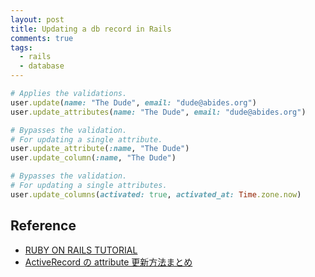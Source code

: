 ```yaml
---
layout: post
title: Updating a db record in Rails
comments: true
tags:
  - rails
  - database
---
```


```ruby
# Applies the validations.
user.update(name: "The Dude", email: "dude@abides.org")
user.update_attributes(name: "The Dude", email: "dude@abides.org")

# Bypasses the validation.
# For updating a single attribute.
user.update_attribute(:name, "The Dude")
user.update_column(:name, "The Dude")

# Bypasses the validation.
# For updating a single attributes.
user.update_columns(activated: true, activated_at: Time.zone.now)
```

## Reference

- [RUBY ON RAILS TUTORIAL](https://www.railstutorial.org/book/modeling_users#sec-updating_user_objects)
- [ActiveRecord の attribute 更新方法まとめ](http://qiita.com/tyamagu2/items/8abd93bb7ab0424cf084)
